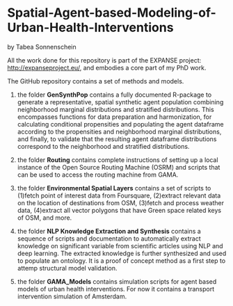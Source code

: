 # Spatial-Agent-based-Modeling-of-Urban-Health-Interventions
by Tabea Sonnenschein

All the work done for this repository is part of the EXPANSE project: http://expanseproject.eu/, and embodies a core part of my PhD work.


The GitHub repository contains a set of methods and models.

1) the folder **GenSynthPop** contains a fully documented R-package to generate a representative, spatial synthetic agent population combining neighborhood marginal distributions and stratified distributions. This encompasses functions for data preparation and harmonization, for calculating conditional propensities and populating the agent dataframe according to the propensities and neighborhood marginal distributions, and finally, to validate that the resulting agent dataframe distributions correspond to the neighborhood and stratified distributions.

2) the folder **Routing** contains complete instructions of setting up a local instance of the Open Source Routing Machine (OSRM) and scripts that can be used to access the routing machine from GAMA.

3) the folder **Environmental Spatial Layers** contains a set of scripts to (1)fetch point of interest data from Foursquare, (2)extract relevant data on the location of destinations from OSM, (3)fetch and process weather data, (4)extract all vector polygons that have Green space related keys of OSM, and more.

4) the folder **NLP Knowledge Extraction and Synthesis** contains a sequence of scripts and documentation to automatically extract knowledge on significant variable from scientific articles using NLP and deep learning. The extracted knowledge is further synthesized and used to populate an ontology. It is a proof of concept method as a first step to attemp structural model validation.

5) the folder **GAMA_Models** contains simulation scripts for agent based models of urban health interventions. For now it contains a transport intervention simulation of Amsterdam.